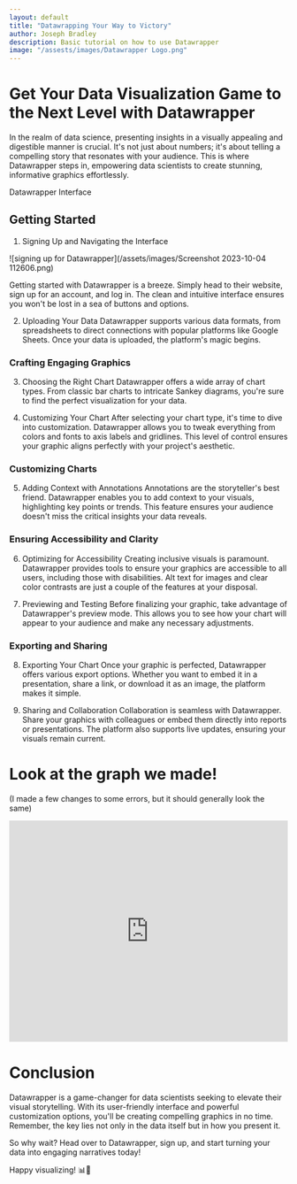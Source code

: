 ```yaml
---
layout: default
title: "Datawrapping Your Way to Victory"
author: Joseph Bradley
description: Basic tutorial on how to use Datawrapper
image: "/assests/images/Datawrapper Logo.png"
---
```

# Get Your Data Visualization Game to the Next Level with Datawrapper
In the realm of data science, presenting insights in a visually appealing and digestible manner is crucial. It's not just about numbers; it's about telling a compelling story that resonates with your audience. This is where Datawrapper steps in, empowering data scientists to create stunning, informative graphics effortlessly.

Datawrapper Interface

## Getting Started
1. Signing Up and Navigating the Interface

![signing up for Datawrapper](/assets/images/Screenshot 2023-10-04 112606.png)

Getting started with Datawrapper is a breeze. Simply head to their website, sign up for an account, and log in. The clean and intuitive interface ensures you won't be lost in a sea of buttons and options.

2. Uploading Your Data
Datawrapper supports various data formats, from spreadsheets to direct connections with popular platforms like Google Sheets. Once your data is uploaded, the platform's magic begins.

### Crafting Engaging Graphics
3. Choosing the Right Chart
Datawrapper offers a wide array of chart types. From classic bar charts to intricate Sankey diagrams, you're sure to find the perfect visualization for your data.

4. Customizing Your Chart
After selecting your chart type, it's time to dive into customization. Datawrapper allows you to tweak everything from colors and fonts to axis labels and gridlines. This level of control ensures your graphic aligns perfectly with your project's aesthetic.

### Customizing Charts

5. Adding Context with Annotations
Annotations are the storyteller's best friend. Datawrapper enables you to add context to your visuals, highlighting key points or trends. This feature ensures your audience doesn't miss the critical insights your data reveals.

### Ensuring Accessibility and Clarity
6. Optimizing for Accessibility
Creating inclusive visuals is paramount. Datawrapper provides tools to ensure your graphics are accessible to all users, including those with disabilities. Alt text for images and clear color contrasts are just a couple of the features at your disposal.

7. Previewing and Testing
Before finalizing your graphic, take advantage of Datawrapper's preview mode. This allows you to see how your chart will appear to your audience and make any necessary adjustments.

### Exporting and Sharing
8. Exporting Your Chart
Once your graphic is perfected, Datawrapper offers various export options. Whether you want to embed it in a presentation, share a link, or download it as an image, the platform makes it simple.

9. Sharing and Collaboration
Collaboration is seamless with Datawrapper. Share your graphics with colleagues or embed them directly into reports or presentations. The platform also supports live updates, ensuring your visuals remain current.

# Look at the graph we made!
(I made a few changes to some errors, but it should generally look the same)

<iframe title="GDP and Fertility Rate" aria-label="Scatter Plot" id="datawrapper-chart-Cr4lj" src="https://datawrapper.dwcdn.net/Cr4lj/1/" scrolling="no" frameborder="0" style="width: 0; min-width: 100% !important; border: none;" height="400" data-external="1"></iframe><script type="text/javascript">!function(){"use strict";window.addEventListener("message",(function(a){if(void 0!==a.data["datawrapper-height"]){var e=document.querySelectorAll("iframe");for(var t in a.data["datawrapper-height"])for(var r=0;r<e.length;r++)if(e[r].contentWindow===a.source){var i=a.data["datawrapper-height"][t]+"px";e[r].style.height=i}}}))}();
</script>

# Conclusion
Datawrapper is a game-changer for data scientists seeking to elevate their visual storytelling. With its user-friendly interface and powerful customization options, you'll be creating compelling graphics in no time. Remember, the key lies not only in the data itself but in how you present it.

So why wait? Head over to Datawrapper, sign up, and start turning your data into engaging narratives today!

Happy visualizing! 📊🚀
